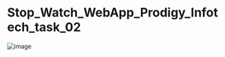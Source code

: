 # Stop_Watch_WebApp_Prodigy_Infotech_task_02

![image](https://github.com/Mr-PratikTikhe/Stop_Watch_WebApp_Prodigy_Infotech_task_02/assets/142296701/cee2206c-b435-48e6-82d0-60f06dc2ef04)
